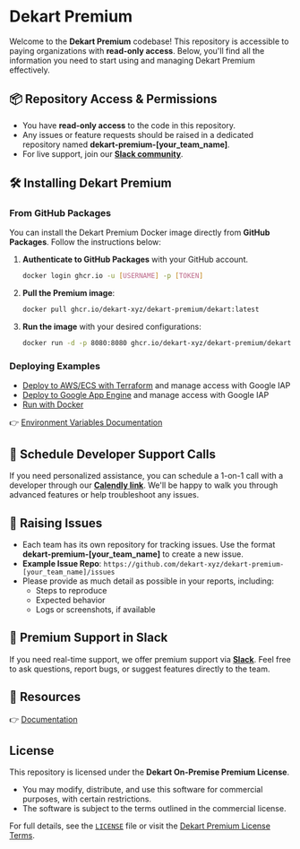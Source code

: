 # Dekart Premium

Welcome to the **Dekart Premium** codebase! This repository is accessible to paying organizations with **read-only access**. Below, you'll find all the information you need to start using and managing Dekart Premium effectively.

## 📦 **Repository Access & Permissions**

- You have **read-only access** to the code in this repository.
- Any issues or feature requests should be raised in a dedicated repository named **dekart-premium-[your_team_name]**.
- For live support, join our **[Slack community](https://slack.dekart.xyz/)**.

## 🛠️ **Installing Dekart Premium**

### From GitHub Packages
You can install the Dekart Premium Docker image directly from **GitHub Packages**. Follow the instructions below:

1. **Authenticate to GitHub Packages** with your GitHub account.
   ```bash
   docker login ghcr.io -u [USERNAME] -p [TOKEN]
   ```
2. **Pull the Premium image**:
   ```bash
   docker pull ghcr.io/dekart-xyz/dekart-premium/dekart:latest
   ```
3. **Run the image** with your desired configurations:
   ```bash
   docker run -d -p 8080:8080 ghcr.io/dekart-xyz/dekart-premium/dekart:latest
   ```

### Deploying Examples

* [Deploy to AWS/ECS with Terraform](https://dekart.xyz/docs/self-hosting/aws-ecs-terraform/?ref=github)  and manage access with Google IAP
* [Deploy to Google App Engine](https://dekart.xyz/docs/self-hosting/app-engine/?ref=github)  and manage access with Google IAP
* [Run with Docker](https://dekart.xyz/docs/self-hosting/docker/?ref=github)


👉 [Environment Variables Documentation](https://dekart.xyz/docs/configuration/environment-variables/?ref=github)

## 📅 **Schedule Developer Support Calls**

If you need personalized assistance, you can schedule a 1-on-1 call with a developer through our **[Calendly link](https://calendly.com/vladi-dekart/30min)**. We'll be happy to walk you through advanced features or help troubleshoot any issues.

## 🚨 **Raising Issues**

- Each team has its own repository for tracking issues. Use the format **dekart-premium-[your_team_name]** to create a new issue.
- **Example Issue Repo**: `https://github.com/dekart-xyz/dekart-premium-[your_team_name]/issues`
- Please provide as much detail as possible in your reports, including:
  - Steps to reproduce
  - Expected behavior
  - Logs or screenshots, if available

## 🔗 **Premium Support in Slack**

If you need real-time support, we offer premium support via **[Slack](https://slack.dekart.xyz/)**. Feel free to ask questions, report bugs, or suggest features directly to the team.

## 📄 **Resources**

👉 [Documentation](https://dekart.xyz/docs/)


## License

This repository is licensed under the **Dekart On-Premise Premium License**.

- You may modify, distribute, and use this software for commercial purposes, with certain restrictions.
- The software is subject to the terms outlined in the commercial license.

For full details, see the [`LICENSE`](./LICENSE) file or visit the [Dekart Premium License Terms](https://dekart.xyz/legal/dekart-premium-terms).
